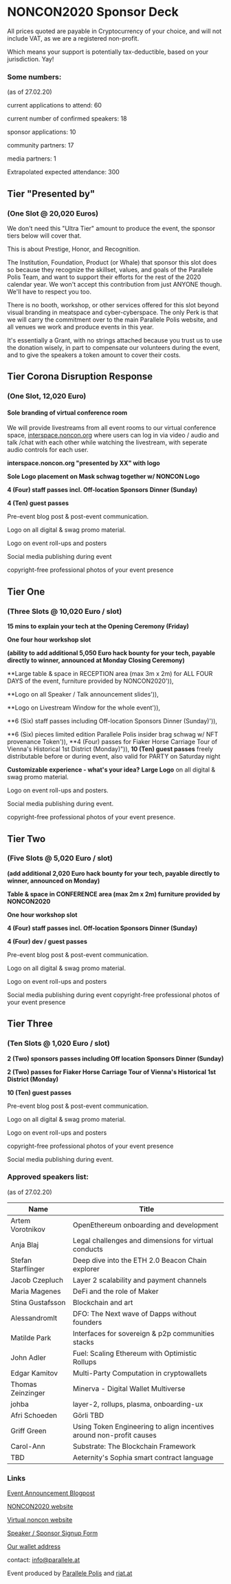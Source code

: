 <HeroImage state></HeroImage>

<div>

# NONCON2020 Sponsor Deck

All prices quoted are payable in Cryptocurrency of your choice,
and will not include VAT, as we are a registered non-profit.

Which means your support is potentially tax-deductible, based on your jurisdiction. Yay!

### Some numbers:

(as of 27.02.20)

current applications to attend: 60

current number of confirmed speakers: 18

sponsor applications: 10

community partners: 17

media partners: 1


Extrapolated expected attendance: 300
</div>

<div class='SponsorTier'>

## Tier "Presented by"
### (One Slot @ 20,020 Euros)

We don't need this "Ultra Tier" amount to produce the event,
the sponsor tiers below will cover that.

This is about Prestige, Honor, and Recognition.


The Institution, Foundation, Product (or Whale) that sponsor this slot
does so because they recognize the skillset, values,
and goals of the Parallele Polis Team,
and want to support their efforts for the rest of the 2020 calendar year.
We won't accept this contribution from just ANYONE though. We'll have to respect you too.

There is no booth, workshop, or other services offered for this slot
beyond visual branding in meatspace and cyber-cyberspace.
The only Perk is that we will carry the commitment over to
the main Parallele Polis website,
and all venues we work and produce events in this year.

It's essentially a Grant,
with no strings attached because you trust us to use the donation wisely,
in part to compensate our volunteers during the event,
and to give the speakers a token amount to cover their costs.
</div>

<div class='SponsorTier'>

## Tier Corona Disruption Response
### (One Slot, 12,020 Euro)

#### Sole branding of virtual conference room

We will provide livestreams from all event rooms to our virtual conference space,
[interspace.noncon.org](https://interspace.noncon.org)
where users can log in via video / audio and talk /chat with each other
while watching the livestream, with seperate audio controls for each user.

**interspace.noncon.org "presented by XX" with logo**

**Sole Logo placement on Mask schwag together w/ NONCON Logo**

**4 (Four) staff passes incl. Off-location Sponsors Dinner (Sunday)**

**4 (Ten) guest passes**

Pre-event blog post & post-event communication.

Logo on all digital & swag promo material.

Logo on event roll-ups and posters

Social media publishing during event

copyright-free professional photos of your event presence
</div>

<div class='SponsorTier'>

## Tier One

### (Three Slots @ 10,020 Euro / slot)

**15 mins to explain your tech at the Opening Ceremony (Friday)**

**One four hour workshop slot**

**(ability to add additional 5,050 Euro hack bounty for your tech,
payable directly to winner, announced at Monday Closing Ceremony)**

**Large table & space in RECEPTION area (max 3m x 2m) for ALL FOUR DAYS of the event, furniture provided by NONCON2020')),

**Logo on all Speaker / Talk announcement slides')),

**Logo on Livestream Window for the whole event')),

**6 (Six) staff passes including Off-location Sponsors Dinner (Sunday)')),

**6 (Six) pieces limited edition Parallele Polis insider brag schwag w/ NFT provenance Token')),
**4 (Four) passes for Fiaker Horse Carriage Tour of Vienna's Historical 1st District (Monday)")),
**10 (Ten) guest passes** freely distributable before or during event,
also valid for PARTY on Saturday night

**Customizable experience - what's your idea?**
**Large Logo** on all digital & swag promo material.

Logo on event roll-ups and posters.

Social media publishing during event.

copyright-free professional photos of your event presence.
</div>

<div class='SponsorTier'>

## Tier Two
### (Five Slots @ 5,020 Euro / slot)

**(add additional 2,020 Euro hack bounty for your tech,
payable directly to winner, announced on Monday)**

**Table & space in CONFERENCE area (max 2m x 2m) furniture provided by NONCON2020**

**One hour workshop slot**

**4 (Four) staff passes incl. Off-location Sponsors Dinner (Sunday)**

**4 (Four) dev / guest passes**

Pre-event blog post & post-event communication.

Logo on all digital & swag promo material.

Logo on event roll-ups and posters

Social media publishing during event
copyright-free professional photos of your event presence
</div>

<div class='SponsorTier'>

## Tier Three
### (Ten Slots @ 1,020 Euro / slot)

**2 (Two) sponsors passes including Off location Sponsors Dinner (Sunday)**

**2 (Two) passes for Fiaker Horse Carriage Tour of Vienna's Historical 1st District (Monday)**

**10 (Ten) guest passes**

Pre-event blog post & post-event communication.

Logo on all digital & swag promo material.

Logo on event roll-ups and posters

copyright-free professional photos of your event presence

Social media publishing during event.
</div>

<div>


### Approved speakers list:
(as of 27.02.20)


| Name               | Title   |
| ------------------ | --------------------------------------------------- |
| Artem Vorotnikov   | OpenEthereum onboarding and development             |
| Anja Blaj          | Legal challenges and dimensions for virtual conducts|
| Stefan Starflinger | Deep dive into the ETH 2.0 Beacon Chain explorer    |
| Jacob Czepluch     | Layer 2 scalability and payment channels            |
| Maria Magenes      | DeFi and the role of Maker                          |
| Stina Gustafsson   | Blockchain and art                                  |
| Alessandromlt      | DFO: The Next wave of Dapps without founders        |
| Matilde Park       | Interfaces for sovereign & p2p communities stacks   |
| John Adler         | Fuel: Scaling Ethereum with Optimistic Rollups      |
| Edgar Kamitov      | Multi-Party Computation in cryptowallets            |
| Thomas Zeinzinger  | Minerva - Digital Wallet Multiverse                 |
| johba              | layer-2, rollups, plasma, onboarding-ux             |
| Afri Schoeden      | Görli TBD                                           |
| Griff Green        | Using Token Engineering to align incentives around non-profit causes|
| Carol-Ann          | Substrate: The Blockchain Framework                 |
| TBD                | Aeternity's Sophia smart contract language          |
</div>

<div>

### Links

[Event Announcement Blogpost](https://www.parallele.at/not-a-conference-not-a-conjob/)

[NONCON2020 website](https://noncon.org)

[Virtual noncon website](https://interspace.noncon.org)

[Speaker / Sponsor Signup Form](https://the-commons-stack.typeform.com/to/SemYgK)

[Our wallet address](https://etherscan.io/enslookup?q=noncon.eth)

contact: [info@parallele.at](mailto:info@parallele.at)


Event produced by [Parallele Polis](https://parallele.at) and [riat.at](https://riat.at)
</div>
